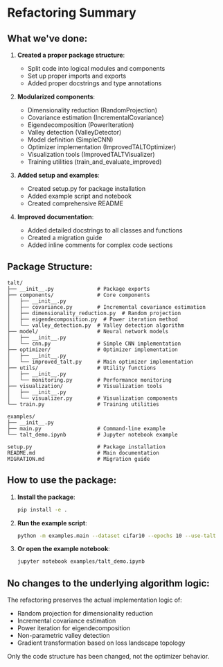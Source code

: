 # Refactoring Summary

## What we've done:

1. **Created a proper package structure**:
   - Split code into logical modules and components
   - Set up proper imports and exports
   - Added proper docstrings and type annotations

2. **Modularized components**:
   - Dimensionality reduction (RandomProjection)
   - Covariance estimation (IncrementalCovariance)
   - Eigendecomposition (PowerIteration)
   - Valley detection (ValleyDetector)
   - Model definition (SimpleCNN)
   - Optimizer implementation (ImprovedTALTOptimizer)
   - Visualization tools (ImprovedTALTVisualizer)
   - Training utilities (train_and_evaluate_improved)

3. **Added setup and examples**:
   - Created setup.py for package installation
   - Added example script and notebook
   - Created comprehensive README

4. **Improved documentation**:
   - Added detailed docstrings to all classes and functions
   - Created a migration guide
   - Added inline comments for complex code sections

## Package Structure:

```
talt/
├── __init__.py              # Package exports
├── components/              # Core components
│   ├── __init__.py
│   ├── covariance.py        # Incremental covariance estimation
│   ├── dimensionality_reduction.py  # Random projection
│   ├── eigendecomposition.py  # Power iteration method
│   └── valley_detection.py  # Valley detection algorithm
├── model/                   # Neural network models
│   ├── __init__.py
│   └── cnn.py               # Simple CNN implementation
├── optimizer/               # Optimizer implementation
│   ├── __init__.py
│   └── improved_talt.py     # Main optimizer implementation
├── utils/                   # Utility functions
│   ├── __init__.py
│   └── monitoring.py        # Performance monitoring
├── visualization/           # Visualization tools
│   ├── __init__.py
│   └── visualizer.py        # Visualization components
└── train.py                 # Training utilities

examples/
├── __init__.py
├── main.py                  # Command-line example
└── talt_demo.ipynb          # Jupyter notebook example

setup.py                     # Package installation
README.md                    # Main documentation
MIGRATION.md                 # Migration guide
```

## How to use the package:

1. **Install the package**:
   ```bash
   pip install -e .
   ```

2. **Run the example script**:
   ```bash
   python -m examples.main --dataset cifar10 --epochs 10 --use-talt
   ```

3. **Or open the example notebook**:
   ```bash
   jupyter notebook examples/talt_demo.ipynb
   ```

## No changes to the underlying algorithm logic:

The refactoring preserves the actual implementation logic of:
- Random projection for dimensionality reduction
- Incremental covariance estimation
- Power iteration for eigendecomposition
- Non-parametric valley detection
- Gradient transformation based on loss landscape topology

Only the code structure has been changed, not the optimizer behavior.
